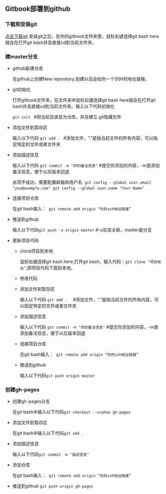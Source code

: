 ## Gitbook部署到github

### 下载和安装git

[点击下载git](https://git-scm.com/downloads)
安装git之后，在你的gitbook文件夹里，鼠标右键选择git bash here就会在打开git bash并且直接cd到当前文件夹。

### 建master分支

- github新建仓库

  在github上创建New repository,创建以后会给你一个SSH的地址链接。

- git初始化

  打开gitbook文件夹，在文件夹中鼠标右键选择git bash here就会在打开git bash并且直接cd到当前文件夹。输入以下代码初始化
  
  `git init `       #把当前目录变为仓库，并且建立.git隐藏文件

- 添加文件到暂存区

  输入以下代码
 ` git add .  `     #添加文件，“.”是指当前文件的所有内容，可以指定特定的文件或者文件夹

- 添加描述信息

  输入以下代码
 ` git commit -m "你的备注信息" `      #提交你添加的内容，-m是添加备注信息，便于以后版本回退 
  
  
  此项不成功，需要配置邮箱和用户名
   `git config --global user.email "you@example.com"`
   `git config --global user.name "Your Name"`

- 连接项目仓库

  在git bash输入： 
  `git remote add origin “你的ssh地址链接”`

- 推送到github

  输入以下代码`git push -u origin master` #-u实现关联，master是分支

- 更新项目代码

    - clone项目到本地

	  鼠标右键选择git bash here,打开git bash，输入代码：`git clone "项目地址"`,把项目代码下载到本地。

	- 修改代码
	- 添加文件到暂存区

	  输入以下代码
	  `git add .  `     #添加文件，“.”是指当前文件的所有内容，可以指定特定的文件或者文件夹

	- 添加描述信息

	  输入以下代码
	 ` git commit -m "你的备注信息" `      #提交你添加的内容，-m是添加备注信息，便于以后版本回退

	- 连接项目仓库

	  在git bash输入： 
	  `git remote add origin “你的ssh地址链接”`

	- 推送到github

	  输入以下代码`git push origin master`

### 创建gh-pages

- 创建gh-pages分支

  在git bash中输入以下代码`git checkout --orphan gh-pages`

- 添加文件到暂存区

  在git bash中输入以下代码`git add .`

- 添加描述信息

  输入以下代码`git commit -m "描述信息"`

- 添加仓库

  在git bash输入： 
  `git remote add origin “你的ssh地址链接”`
  

- 推送到github
 `git push origin gh-pages`